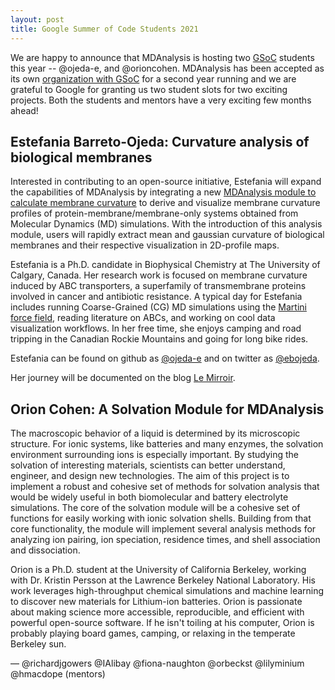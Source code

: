 ```yaml
---
layout: post
title: Google Summer of Code Students 2021
---
```


We are happy to announce that MDAnalysis is hosting two [GSoC][gsoc]
students this year -- @ojeda-e, and @orioncohen. MDAnalysis has been accepted as its own
[organization with GSoC][mda-gsoc] for a second year running and we are grateful to Google for granting us
two student slots for two exciting projects. Both the students and mentors have a very exciting few months ahead!

## Estefania Barreto-Ojeda: Curvature analysis of biological membranes 

<!-- <img
src="https://ojeda-e.github.io/assets/images/profile-photo.jpg"
title="Estefania Barreto-Ojeda" alt="Estefania Barreto-Ojeda"
style="float: left; width: 110px; height: 110px; border-radius: 20px; border: 15px solid white" /> -->

Interested in contributing to an open-source initiative, Estefania will expand the capabilities of MDAnalysis by integrating a new [MDAnalysis module to calculate membrane curvature][ojeda-project] to derive and visualize membrane curvature profiles of protein-membrane/membrane-only systems obtained from Molecular Dynamics (MD) simulations. With the introduction of this analysis module, users will rapidly extract mean and gaussian curvature of biological membranes and their respective visualization in 2D-profile maps.

Estefania is a Ph.D. candidate in Biophysical Chemistry at The University of Calgary, Canada. Her research work is focused on membrane curvature induced by ABC transporters, a superfamily of transmembrane proteins involved in cancer and antibiotic resistance. A typical day for Estefania includes running Coarse-Grained (CG) MD simulations using the [Martini force field][martini-url], reading literature on ABCs, and working on cool data visualization workflows. In her free time, she enjoys camping and road tripping in the Canadian Rockie Mountains and going for long bike rides. 

Estefania can be found on github as [@ojeda-e][ojeda-git] and on twitter as [@ebojeda][ojeda-twitter].

Her journey will be documented on the blog [Le Mirroir][ojeda-blog].


## Orion Cohen: A Solvation Module for MDAnalysis

<!-- <img
src="https://perssongroup.lbl.gov/img/ocohen.jpg"
title="Orion Cohen" alt="Orion Cohen"
style="float: left; width: 110px; height: 110px; border-radius: 20px; border: 15px solid white" /> -->

The macroscopic behavior of a liquid is determined by its microscopic
structure. For ionic systems, like batteries and many enzymes, the solvation
environment surrounding ions is especially important. By studying the solvation
of interesting materials, scientists can better understand, engineer, and
design new technologies. The aim of this project is to implement a robust
and cohesive set of methods for solvation analysis that would be widely
useful in both biomolecular and battery electrolyte simulations. The core of
the solvation module will be a cohesive set of functions for easily working
with ionic solvation shells. Building from that core functionality, the
module will implement several analysis methods for analyzing ion pairing,
ion speciation, residence times, and shell association and dissociation.

Orion is a Ph.D. student at the University of California Berkeley, working
with Dr. Kristin Persson at the Lawrence Berkeley National Laboratory. His
work leverages high-throughput chemical simulations and machine learning to
discover new materials for Lithium-ion batteries. Orion is passionate about
making science more accessible, reproducible, and efficient with powerful
open-source software. If he isn't toiling at his computer, Orion is probably
playing board games, camping, or relaxing in the temperate Berkeley sun.

— @richardjgowers @IAlibay @fiona-naughton @orbeckst @lilyminium @hmacdope (mentors)

[gsoc]: https://summerofcode.withgoogle.com
[mda-gsoc]: https://summerofcode.withgoogle.com/organizations/6414449348444160/
[martini-url]: http://cgmartini.nl/
[ojeda-git]: https://github.com/ojeda-e
[ojeda-blog]: https://ojeda-e.github.io/
[ojeda-twitter]: https://twitter.com/ebojeda
[ojeda-project]: https://summerofcode.withgoogle.com/projects/#5098282306502


